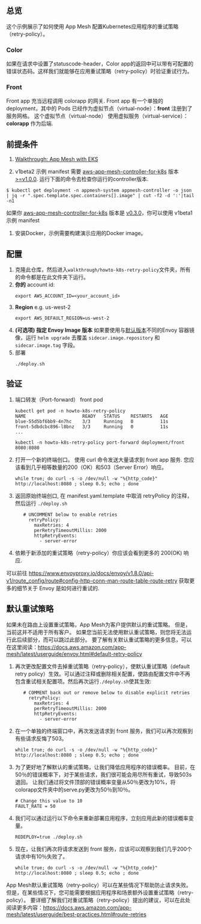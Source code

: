 ## 总览
这个示例展示了如何使用 App Mesh 配置Kubernetes应用程序的重试策略（retry-policy）。

### Color
如果在请求中设置了statuscode-header，Color app的返回中可以带有可配置的错误状态码。这样我们就能够在应用重试策略（retry-policy）时验证重试行为。

### Front
Front app 充当远程调用 colorapp 的网关. Front app 有一个单独的 deployment，其中的 Pods 已经作为虚拟节点（virtual-node）：**front** 注册到了服务网格。 这个虚拟节点（virtual-node） 使用虚拟服务（virtual-service）：**colorapp** 作为后端.

## 前提条件
1. [Walkthrough: App Mesh with EKS](../eks/)

2. v1beta2 示例 manifest 需要 [aws-app-mesh-controller-for-k8s](https://github.com/aws/aws-app-mesh-controller-for-k8s) 版本 [>=v1.0.0](https://github.com/aws/aws-app-mesh-controller-for-k8s/releases/tag/v1.0.0). 运行下面的命令去检查你运行的controller版本.
```
$ kubectl get deployment -n appmesh-system appmesh-controller -o json | jq -r ".spec.template.spec.containers[].image" | cut -f2 -d ':'|tail -n1
```

如果你 [aws-app-mesh-controller-for-k8s](https://github.com/aws/aws-app-mesh-controller-for-k8s) 版本是 [v0.3.0](https://github.com/aws/aws-app-mesh-controller-for-k8s/blob/legacy-controller/CHANGELOG.md)，你可以使用 v1beta1 示例 manifest

1. 安装Docker，示例需要构建演示应用的Docker image。

## 配置

1. 克隆此仓库，然后进入`walkthrough/howto-k8s-retry-policy`文件夹，所有的命令都是在此文件夹下运行。
2. **你的** account id:
    ```
    export AWS_ACCOUNT_ID=<your_account_id>
    ```
3. **Region** e.g. us-west-2
    ```
    export AWS_DEFAULT_REGION=us-west-2
    ```
4. **(可选项) 指定 Envoy Image 版本** 如果要使用与[默认版本](https://github.com/aws/eks-charts/tree/master/stable/appmesh-controller#configuration)不同的Envoy 容器镜像，运行 `helm upgrade` 去覆盖 `sidecar.image.repository` 和 `sidecar.image.tag` 字段。
5. 部署
    ```.
    ./deploy.sh
    ```

## 验证
1. 端口转发（Port-forward） front pod
   ```
   kubectl get pod -n howto-k8s-retry-policy
   NAME                     READY   STATUS    RESTARTS   AGE
   blue-55d5bf6bb9-4n7hc    3/3     Running   0          11s
   front-5dbdcbc896-l8bnz   3/3     Running   0          11s
   ...

   kubectl -n howto-k8s-retry-policy port-forward deployment/front 8080:8080
   ```

2. 打开一个新的终端创口。 使用 curl 命令发送大量请求到 front app 服务. 您应该看到几乎相等数量的200（OK）和503（Server Error）响应。
    ```
    while true; do curl -s -o /dev/null -w "%{http_code}" http://localhost:8080 ; sleep 0.5; echo ; done
    ```

3. 返回原始终端创口, 在 manifest.yaml.template 中取消 retryPolicy 的注释，然后运行 `./deploy.sh`
   ```
      # UNCOMMENT below to enable retries
        retryPolicy:
          maxRetries: 4
          perRetryTimeoutMillis: 2000
          httpRetryEvents:
            - server-error
   ```

4. 依赖于新添加的重试策略（retry-policy）你应该会看到更多的 200(OK) 响应.

可以前往 https://www.envoyproxy.io/docs/envoy/v1.8.0/api-v1/route_config/route#config-http-conn-man-route-table-route-retry 获取更多的细节关于 Envoy 是如何进行重试的.

## 默认重试策略
如果未在路由上设置重试策略，App Mesh为客户提供默认的重试策略。 但是，当前这并不适用于所有客户。 如果您当前无法使用默认重试策略，则您将无法运行此后续部分，而可以跳过此部分。 要了解有关默认重试策略的更多信息，可以在这里阅读：https://docs.aws.amazon.com/app-mesh/latest/userguide/envoy.html#default-retry-policy

1. 再次更改配置文件去掉重试策略（retry-policy），使默认重试策略（default retry policy）生效。可以通过注释或删除相关配置，使路由配置文件中不再包含重试相关配置项。然后再次运行`./deploy.sh`使其生效:
   ```
      # COMMENT back out or remove below to disable explicit retries
        retryPolicy:
          maxRetries: 4
          perRetryTimeoutMillis: 2000
          httpRetryEvents:
            - server-error
   ```
2. 在一个单独的终端窗口中，再次发送请求到 front 服务，我们可以再次观察到有些请求反悔了503。
    ```
    while true; do curl -s -o /dev/null -w "%{http_code}" http://localhost:8080 ; sleep 0.5; echo ; done
    ```

3. 为了更好地了解默认的重试策略，让我们降低应用程序的错误概率。 目前，在50％的错误概率下，对于某些请求，我们很可能会用尽所有重试，导致503s退回。 让我们通过将文件顶部的错误概率变量从50％更改为10%，将colorapp文件夹中的serve.py更改为50％到10％。

    ```
    # Change this value to 10
    FAULT_RATE = 50
    ```

4. 我们可以通过运行以下命令来重新部署应用程序，立刻应用此新的错误概率变量。
    ```
    REDEPLOY=true ./deploy.sh
    ```


5. 现在，让我们再次将请求发送到 front 服务，应该可以观察到我们几乎200个请求中有10％失败了。
    ```
    while true; do curl -s -o /dev/null -w "%{http_code}" http://localhost:8080 ; sleep 0.5; echo ; done
    ```

App Mesh默认重试策略（retry-policy）可以在某些情况下帮助防止请求失败。 但是，在某些情况下，您可能需要根据应用程序和场景额外设置重试策略（retry-policy）。 要详细了解我们对重试策略（retry-policy）提出的建议，可以在此处阅读更多内容：https://docs.aws.amazon.com/app-mesh/latest/userguide/best-practices.html#route-retries